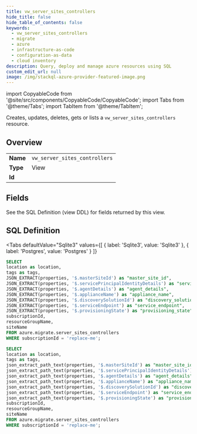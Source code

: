 ```yaml
--- 
title: vw_server_sites_controllers
hide_title: false
hide_table_of_contents: false
keywords:
  - vw_server_sites_controllers
  - migrate
  - azure
  - infrastructure-as-code
  - configuration-as-data
  - cloud inventory
description: Query, deploy and manage azure resources using SQL
custom_edit_url: null
image: /img/stackql-azure-provider-featured-image.png
---
```


import CopyableCode from '@site/src/components/CopyableCode/CopyableCode';
import Tabs from '@theme/Tabs';
import TabItem from '@theme/TabItem';

Creates, updates, deletes, gets or lists a <code>vw_server_sites_controllers</code> resource.

## Overview
<table><tbody>
<tr><td><b>Name</b></td><td><code>vw_server_sites_controllers</code></td></tr>
<tr><td><b>Type</b></td><td>View</td></tr>
<tr><td><b>Id</b></td><td><CopyableCode code="azure.migrate.vw_server_sites_controllers" /></td></tr>
</tbody></table>

## Fields

See the SQL Definition (view DDL) for fields returned by this view.

## SQL Definition

<Tabs
defaultValue="Sqlite3"
values={[
{ label: 'Sqlite3', value: 'Sqlite3' },
{ label: 'Postgres', value: 'Postgres' }
]}
>
<TabItem value="Sqlite3">

```sql
SELECT
location as location,
tags as tags,
JSON_EXTRACT(properties, '$.masterSiteId') as "master_site_id",
JSON_EXTRACT(properties, '$.servicePrincipalIdentityDetails') as "service_principal_identity_details",
JSON_EXTRACT(properties, '$.agentDetails') as "agent_details",
JSON_EXTRACT(properties, '$.applianceName') as "appliance_name",
JSON_EXTRACT(properties, '$.discoverySolutionId') as "discovery_solution_id",
JSON_EXTRACT(properties, '$.serviceEndpoint') as "service_endpoint",
JSON_EXTRACT(properties, '$.provisioningState') as "provisioning_state",
subscriptionId,
resourceGroupName,
siteName
FROM azure.migrate.server_sites_controllers
WHERE subscriptionId = 'replace-me';
```

</TabItem>
<TabItem value="Postgres">

```sql
SELECT
location as location,
tags as tags,
json_extract_path_text(properties, '$.masterSiteId') as "master_site_id",
json_extract_path_text(properties, '$.servicePrincipalIdentityDetails') as "service_principal_identity_details",
json_extract_path_text(properties, '$.agentDetails') as "agent_details",
json_extract_path_text(properties, '$.applianceName') as "appliance_name",
json_extract_path_text(properties, '$.discoverySolutionId') as "discovery_solution_id",
json_extract_path_text(properties, '$.serviceEndpoint') as "service_endpoint",
json_extract_path_text(properties, '$.provisioningState') as "provisioning_state",
subscriptionId,
resourceGroupName,
siteName
FROM azure.migrate.server_sites_controllers
WHERE subscriptionId = 'replace-me';
```

</TabItem>
</Tabs>
